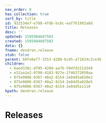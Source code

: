 ```yaml
---
nav_order: 8
has_collection: true
sort_by: title
id: 932534e7-e788-4fdb-bc8c-eaf761992a8d
title: Releases
desc: ''
updated: 1595984607503
created: 1595984607503
data: {}
fname: dendron.release
stub: false
parent: b0fe6ef7-1553-4280-bc45-a71824c2ce36
children:
  - 6aed338c-df05-420d-aa7b-59dfd2214349
  - e32aa1e2-9780-4183-927e-2f46372050aa
  - 075e9806-0367-40a2-8154-2e84d5a020e2
  - 075e9806-0367-40a2-8154-2e84d5a020e5
  - 075e9806-0367-40a2-8154-2e84d5a1110
hpath: dendron.release
---
```

# Releases
